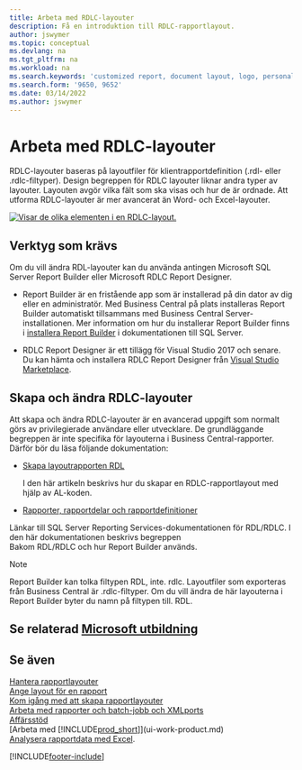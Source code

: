 ```yaml
---
title: Arbeta med RDLC-layouter
description: Få en introduktion till RDLC-rapportlayout.
author: jswymer
ms.topic: conceptual
ms.devlang: na
ms.tgt_pltfrm: na
ms.workload: na
ms.search.keywords: 'customized report, document layout, logo, personalize'
ms.search.form: '9650, 9652'
ms.date: 03/14/2022
ms.author: jswymer
---
```

# <a name="working-with-rdlc-layouts" />Arbeta med RDLC-layouter

RDLC-layouter baseras på layoutfiler för klientrapportdefinition (.rdl- eller .rdlc-filtyper). Design begreppen för RDLC layouter liknar andra typer av layouter. Layouten avgör vilka fält som ska visas och hur de är ordnade. Att utforma RDLC-layouter är mer avancerat än Word- och Excel-layouter.

[![Visar de olika elementen i en RDLC-layout.](media/rdlc-layout.png)](media/rdlc-layout.png#lightbox)

## <a name="required-tools" />Verktyg som krävs

Om du vill ändra RDL-layouter kan du använda antingen Microsoft SQL Server Report Builder eller Microsoft RDLC Report Designer.

- Report Builder är en fristående app som är installerad på din dator av dig eller en administratör. Med Business Central på plats installeras Report Builder automatiskt tillsammans med Business Central Server-installationen. Mer information om hur du installerar Report Builder finns i [installera Report Builder](/sql/reporting-services/install-windows/install-report-builder) i dokumentationen till SQL Server.

- RDLC Report Designer är ett tillägg för Visual Studio 2017 och senare. Du kan hämta och installera RDLC Report Designer från [Visual Studio Marketplace](https://marketplace.visualstudio.com/items?itemName=ProBITools.MicrosoftRdlcReportDesignerforVisualStudio-18001).

## <a name="create-and-modify-rdlc-layouts" />Skapa och ändra RDLC-layouter

Att skapa och ändra RDLC-layouter är en avancerad uppgift som normalt görs av privilegierade användare eller utvecklare. De grundläggande begreppen är inte specifika för layouterna i Business Central-rapporter. Därför bör du läsa följande dokumentation:

- [Skapa layoutrapporten RDL](/dynamics365/business-central/dev-itpro/developer/devenv-howto-rdl-report-layout)

    I den här artikeln beskrivs hur du skapar en RDLC-rapportlayout med hjälp av AL-koden.

- [Rapporter, rapportdelar och rapportdefinitioner](/sql/reporting-services/report-design/reports-report-parts-and-report-definitions-report-builder-and-ssrs?)

 Länkar till SQL Server Reporting Services-dokumentationen för RDL/RDLC. I den här dokumentationen beskrivs begreppen  
Bakom RDL/RDLC och hur Report Builder används.

> [!NOTE]
> Report Builder kan tolka filtypen RDL, inte. rdlc. Layoutfiler som exporteras från Business Central är .rdlc-filtyper. Om du vill ändra de här layouterna i Report Builder byter du namn på filtypen till. RDL.

## <a name="see-related-microsoft-training" />Se relaterad [Microsoft utbildning](/training/modules/change-documents-dynamics-365-business-central/index)

## <a name="see-also" />Se även

[Hantera rapportlayouter](ui-manage-report-layouts.md)  
[Ange layout för en rapport](ui-set-report-layout.md)  
[Kom igång med att skapa rapportlayouter](ui-get-started-layouts.md)  
[Arbeta med rapporter och batch-jobb och XMLports](ui-work-report.md)  
[Affärsstöd](bi.md)  
[Arbeta med [!INCLUDE[prod_short](includes/prod_short.md)]](ui-work-product.md)  
[Analysera rapportdata med Excel](report-analyze-excel.md).

[!INCLUDE[footer-include](includes/footer-banner.md)]

